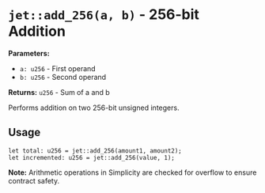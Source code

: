 # `jet::add_256(a, b)` - 256-bit Addition

**Parameters:**
- `a: u256` - First operand
- `b: u256` - Second operand

**Returns:** `u256` - Sum of a and b

Performs addition on two 256-bit unsigned integers.

## Usage
```simplicity
let total: u256 = jet::add_256(amount1, amount2);
let incremented: u256 = jet::add_256(value, 1);
```

**Note:** Arithmetic operations in Simplicity are checked for overflow to ensure contract safety.
